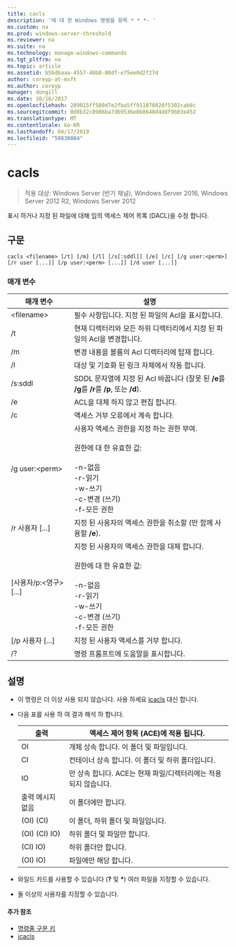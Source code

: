 ```yaml
---
title: cacls
description: '에 대 한 Windows 명령을 항목 * * *- '
ms.custom: na
ms.prod: windows-server-threshold
ms.reviewer: na
ms.suite: na
ms.technology: manage-windows-commands
ms.tgt_pltfrm: na
ms.topic: article
ms.assetid: b5bdbaaa-4557-48b8-80df-e75ee0d2f27d
author: coreyp-at-msft
ms.author: coreyp
manager: dongill
ms.date: 10/16/2017
ms.openlocfilehash: 289015ff580d7e2fba5ff911878028f5302cab8c
ms.sourcegitcommit: 0d0b32c8986ba7db9536e0b8648d4ddf9b03e452
ms.translationtype: MT
ms.contentlocale: ko-KR
ms.lasthandoff: 04/17/2019
ms.locfileid: "59838084"
---
```

# <a name="cacls"></a>cacls

>적용 대상: Windows Server (반기 채널), Windows Server 2016, Windows Server 2012 R2, Windows Server 2012

표시 하거나 지정 된 파일에 대해 임의 액세스 제어 목록 (DACL)을 수정 합니다.  
## <a name="syntax"></a>구문  
```  
cacls <filename> [/t] [/m] [/l] [/s[:sddl]] [/e] [/c] [/g user:<perm>] [/r user [...]] [/p user:<perm> [...]] [/d user [...]]  
```  
### <a name="parameters"></a>매개 변수  
|매개 변수|설명|  
|-------|--------|  
|\<filename\>|필수 사항입니다. 지정 된 파일의 Acl을 표시합니다.|  
|/t|현재 디렉터리와 모든 하위 디렉터리에서 지정 된 파일의 Acl을 변경합니다.|  
|/m|변경 내용을 볼륨의 Acl 디렉터리에 탑재 합니다.|  
|/l|대상 및 기호화 된 링크 자체에서 작동 합니다.|  
|/s:sddl|SDDL 문자열에 지정 된 Acl 바꿉니다 (잘못 된 **/e**를 **/g**를 **/r**를 **/p**, 또는 **/d**).|  
|/e|ACL을 대체 하지 않고 편집 합니다.|  
|/c|액세스 거부 오류에서 계속 합니다.|  
|/g user:\<perm\>|사용자 액세스 권한을 지정 하는 권한 부여.<br /><br />권한에 대 한 유효한 값:<br /><br />-n-없음<br />-r-읽기<br />-w-쓰기<br />-c-변경 (쓰기)<br />-f-모든 권한|  
|/r 사용자 [...]|지정 된 사용자의 액세스 권한을 취소할 (만 함께 사용할 **/e**).|  
|[사용자/p:\<영구\> [...]|지정 된 사용자의 액세스 권한을 대체 합니다.<br /><br />권한에 대 한 유효한 값:<br /><br />-n-없음<br />-r-읽기<br />-w-쓰기<br />-c-변경 (쓰기)<br />-f-모든 권한|  
|[/p 사용자 [...]|지정 된 사용자 액세스를 거부 합니다.|  
|/?|명령 프롬프트에 도움말을 표시합니다.|  
## <a name="remarks"></a>설명  
-   이 명령은 더 이상 사용 되지 않습니다. 사용 하세요 [icacls](icacls.md) 대신 합니다.  
-   다음 표를 사용 하 여 결과 해석 하 합니다.  

    |출력|액세스 제어 항목 (ACE)에 적용 됩니다.|  
    |-----|----------------------|  
    |OI|개체 상속 합니다. 이 폴더 및 파일입니다.|  
    |CI|컨테이너 상속 합니다. 이 폴더 및 하위 폴더입니다.|  
    |IO|만 상속 합니다. ACE는 현재 파일/디렉터리에는 적용 되지 않습니다.|  
    |출력 메시지 없음|이 폴더에만 합니다.|  
    |(OI) (CI)|이 폴더, 하위 폴더 및 파일입니다.|  
    |(OI) (CI) IO)|하위 폴더 및 파일만 합니다.|  
    |(CI) IO)|하위 폴더만 합니다.|  
    |(OI) IO)|파일에만 해당 합니다.|  

-   와일드 카드를 사용할 수 있습니다 (**?** 및 **\***) 여러 파일을 지정할 수 있습니다.  
-   둘 이상의 사용자를 지정할 수 있습니다.  

#### <a name="additional-references"></a>추가 참조  
-   [명령줄 구문 키](command-line-syntax-key.md)   
-   [icacls](icacls.md)  
